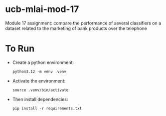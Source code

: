 # ucb-mlai-mod-17
Module 17 assignment: compare the performance of several classifiers on a dataset related to the marketing of bank products over the telephone

# To Run
- Create a python environment:

  `python3.12 -m venv .venv`
- Activate the environment:

  `source .venv/bin/activate`
- Then install dependencies:

  `pip install -r requirements.txt`


